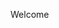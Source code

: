 <!DOCTYPE html>
<html lang="en">
<head>
    <meta charset="utf-8">
    <meta name="viewport" content="width=device-width, initial-scale=1">
    <title>Git Pi Pages</title>
    <link rel="stylesheet" href="">
    <link rel="icon" type="image/x-icon" href="">
    <script src=""></script>
</head>
<body>
 <div class="">
  <p>Welcome</p>
 </div>
</body>
</html>
